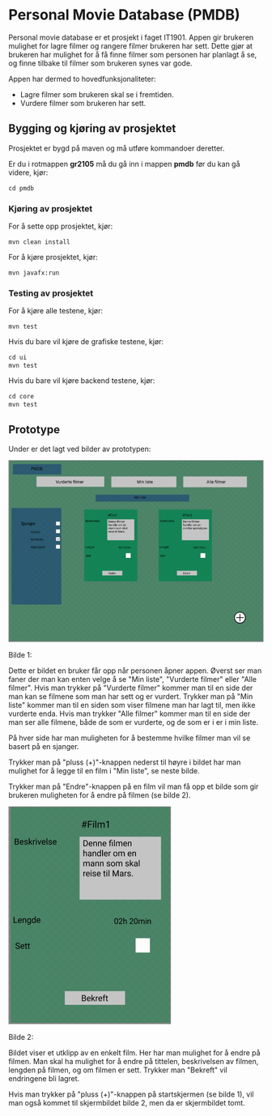 # Personal Movie Database (PMDB)
Personal movie database er et prosjekt i faget IT1901. Appen gir brukeren mulighet for lagre filmer og rangere filmer brukeren har sett. Dette gjør at brukeren har mulighet for å få finne filmer som personen har planlagt å se, og finne tilbake til filmer som brukeren synes var gode.

Appen har dermed to hovedfunksjonaliteter:
- Lagre filmer som brukeren skal se i fremtiden.
- Vurdere filmer som brukeren har sett.

## Bygging og kjøring av prosjektet

Prosjektet er bygd på maven og må utføre kommandoer deretter.

Er du i rotmappen **gr2105** må du gå inn i mappen **pmdb** før du kan gå videre, kjør:

```
cd pmdb
```

### Kjøring av prosjektet
 

For å sette opp prosjektet, kjør:

```
mvn clean install
```

For å kjøre prosjektet, kjør:

```
mvn javafx:run
```

### Testing av prosjektet
For å kjøre alle testene, kjør:

```
mvn test
```

Hvis du bare vil kjøre de grafiske testene, kjør:

```
cd ui
mvn test
```

Hvis du bare vil kjøre backend testene, kjør:
```
cd core
mvn test
```

## Prototype
Under er det lagt ved bilder av prototypen:

![Bildet ble ikke vist](images/desktopImage.png)


Bilde 1:

Dette er bildet en bruker får opp når personen åpner appen. Øverst ser man faner der man kan enten velge å se "Min liste", "Vurderte filmer" eller "Alle filmer". Hvis man trykker på "Vurderte filmer" kommer man til en side der man kan se filmene som man har sett og er vurdert. Trykker man på "Min liste" kommer man til en siden som viser filmene man har lagt til, men ikke vurderte enda. Hvis man trykker "Alle filmer" kommer man til en side der man ser alle filmene, både de som er vurderte, og de som er i er i min liste.

På hver side har man muligheten for å bestemme hvilke filmer man vil se basert på en sjanger. 

Trykker man på "pluss (+)"-knappen nederst til høyre i bildet har man mulighet for å legge til en film i "Min liste", se neste bilde.

Trykker man på "Endre"-knappen på en film vil man få opp et bilde som gir brukeren muligheten for å endre på filmen (se bilde 2).


![Bildet ble ikke vist](images/movieImage.png)

Bilde 2:

Bildet viser et utklipp av en enkelt film. Her har man mulighet for å endre på filmen. Man skal ha mulighet for å endre på tittelen, beskrivelsen av filmen, lengden på filmen, og om filmen er sett. Trykker man "Bekreft" vil endringene bli lagret.

Hvis man trykker på "pluss (+)"-knappen på startskjermen (se bilde 1), vil man også kommet til skjermbildet bilde 2, men da er skjermbildet tomt.
